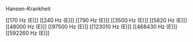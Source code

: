 Hansen-Krankheit

[[170 Hz (E)]]
[[240 Hz (E)]]
[[790 Hz (E)]]
[[3500 Hz (E)]]
[[5820 Hz (E)]]
[[48000 Hz (E)]]
[[97500 Hz (E)]]
[[123010 Hz (E)]]
[[468430 Hz (E)]]
[[592260 Hz (E)]]